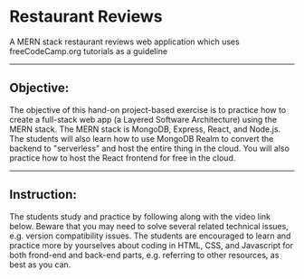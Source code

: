 # Restaurant Reviews

A MERN stack restaurant reviews web application which uses freeCodeCamp.org tutorials as a guideline

---
## Objective:
The objective of this hand-on project-based exercise is to practice how to create a full-stack web app (a Layered Software Architecture) using the MERN stack. The MERN stack is MongoDB, Express, React, and Node.js. The students will also learn how to use MongoDB Realm to convert the backend to "serverless" and host the entire thing in the cloud. You will also practice how to host the React frontend for free in the cloud.

---

## Instruction:
The students study and practice by following along with the video link below. Beware that you may need to solve several related technical issues, e.g. version compatibility issues. The students are encouraged to learn and practice more by yourselves about coding in HTML, CSS, and Javascript for both frond-end and back-end parts, e.g. referring to other resources, as best as you can.